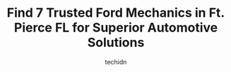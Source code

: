 ---
layout: ampstory
image: https://images.unsplash.com/photo-1617498115469-2a7ee098a575?ixlib=rb-4.0.3&ixid=MnwxMjA3fDB8MHxwaG90by1wYWdlfHx8fGVufDB8fHx8&auto=format&fit=crop&w=640&h=853&q=80
author: techidn
featured: false
description: For top-quality automotive repairs and maintenance, visit the 7 best Ford Mechanic in Ft. Pierce FL, USA. Their reputation for excellence and their dedication to customer satisfaction make t
title: Find 7 Trusted Ford Mechanics in Ft. Pierce FL for Superior Automotive Solutions
cover:
   title: Find 7 Trusted Ford Mechanics in Ft. Pierce FL for Superior Automotive Solutions
   subtitle: Rickpate
   background: https://images.unsplash.com/photo-1617498115469-2a7ee098a575?ixlib=rb-4.0.3&ixid=MnwxMjA3fDB8MHxwaG90by1wYWdlfHx8fGVufDB8fHx8&auto=format&fit=crop&w=640&h=853&q=80

pages: 
 - layout: thirds
   top: <h1>#1 Fort Pierce Auto Air & Repair</h1>
   bottom: "<p>Was here on vacation and ac started to act up.  Called Mike and he got me in that day.  Ac works great.  When Im here next year wouldnt go anywhere else!!  Thanks a</p>"
   background: https://www.knot35.com/toplist/wp-content/uploads/2023/06/best-ford-mechanic-1-in-ft-pierce-fl-1685833102.jpeg
   backgroundblur: true
 - layout: thirds
   top: <h1>#2 Sunrise Ford Service Center</h1>
   bottom: "<p>5435 US-1, Fort Pierce, FL 34982, United States</p>"
   background: https://www.knot35.com/toplist/wp-content/uploads/2023/06/best-ford-mechanic-2-in-ft-pierce-fl-1685833102.jpeg
   cta:
      link: https://www.knot35.com/toplist/find-7-trusted-ford-mechanics-in-ft-pierce-fl-for-superior-automotive-solutions/
      text: Find 7 Trusted Ford Mechanics in Ft. Pierce FL for Superior Automotive Solutions
 - layout: thirds
   top: <h1>#3 Select Auto Repair</h1>
   bottom: "<p>3233 S US Hwy 1, Fort Pierce, FL 34982, United States</p>"
   background: https://www.knot35.com/toplist/wp-content/uploads/2023/06/best-ford-mechanic-3-in-ft-pierce-fl-1685833102.jpeg
   cta:
      link: https://www.knot35.com/toplist/find-7-trusted-ford-mechanics-in-ft-pierce-fl-for-superior-automotive-solutions/
      text: Find 7 Trusted Ford Mechanics in Ft. Pierce FL for Superior Automotive Solutions
 - layout: thirds
   top: <h1>#4 Auto Clinic of Ft Pierce, Inc.</h1>
   bottom: "<p>3349 S US Hwy 1, Fort Pierce, FL 34982, United States</p>"
   background: https://images.unsplash.com/photo-1552083974-186346191183?ixlib=rb-4.0.3&ixid=MnwxMjA3fDB8MHxwaG90by1wYWdlfHx8fGVufDB8fHx8&auto=format&fit=crop&w=640&h=853&q=80
   cta:
      link: https://www.knot35.com/toplist/find-7-trusted-ford-mechanics-in-ft-pierce-fl-for-superior-automotive-solutions/
      text: Find 7 Trusted Ford Mechanics in Ft. Pierce FL for Superior Automotive Solutions
 - layout: thirds
   top: <h1>#5 Sunrise Ford Company Collision</h1>
   bottom: "<p>5435 S US Hwy 1, Fort Pierce, FL 34982, United States</p>"
   background: https://images.unsplash.com/photo-1604871000636-074fa5117945?ixlib=rb-4.0.3&ixid=MnwxMjA3fDB8MHxwaG90by1wYWdlfHx8fGVufDB8fHx8&auto=format&fit=crop&w=640&h=853&q=80
   cta:
      link: https://www.knot35.com/toplist/find-7-trusted-ford-mechanics-in-ft-pierce-fl-for-superior-automotive-solutions/
      text: Find 7 Trusted Ford Mechanics in Ft. Pierce FL for Superior Automotive Solutions
 - layout: thirds
   top: <h1>#6 Sunrise Ford Parts</h1>
   bottom: "<p>5435 S US Hwy 1, Fort Pierce, FL 34982, United States</p>"
   background: https://images.unsplash.com/photo-1531169509526-f8f1fdaa4a67?ixlib=rb-4.0.3&ixid=MnwxMjA3fDB8MHxwaG90by1wYWdlfHx8fGVufDB8fHx8&auto=format&fit=crop&w=640&h=853&q=80
   cta:
      link: https://www.knot35.com/toplist/find-7-trusted-ford-mechanics-in-ft-pierce-fl-for-superior-automotive-solutions/
      text: Find 7 Trusted Ford Mechanics in Ft. Pierce FL for Superior Automotive Solutions

 - layout: thirds
   middle: Continue reading...
   background: https://images.unsplash.com/photo-1549241520-425e3dfc01cb?ixlib=rb-4.0.3&ixid=MnwxMjA3fDB8MHxwaG90by1wYWdlfHx8fGVufDB8fHx8&auto=format&fit=crop&w=640&h=853&q=80
   cta:
      link: https://www.knot35.com/toplist/find-7-trusted-ford-mechanics-in-ft-pierce-fl-for-superior-automotive-solutions/
      text: Find 7 Trusted Ford Mechanics in Ft. Pierce FL for Superior Automotive Solutions
      
---